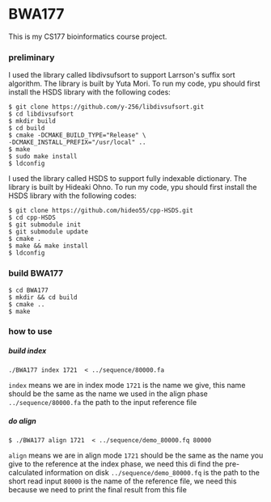 # BWA177
This is my CS177 bioinformatics course project.

### preliminary
I used the library called libdivsufsort to support Larrson's suffix sort algorithm. The library is built by Yuta Mori. To run my code, ypu should first install the HSDS library with the following codes:

```
$ git clone https://github.com/y-256/libdivsufsort.git
$ cd libdivsufsort
$ mkdir build
$ cd build
$ cmake -DCMAKE_BUILD_TYPE="Release" \
-DCMAKE_INSTALL_PREFIX="/usr/local" ..
$ make
$ sudo make install
$ ldconfig
```

I used the library called HSDS to support fully indexable dictionary. The library is built by Hideaki Ohno. To run my code, ypu should first install the HSDS library with the following codes:

```
$ git clone https://github.com/hideo55/cpp-HSDS.git
$ cd cpp-HSDS
$ git submodule init
$ git submodule update
$ cmake .
$ make && make install
$ ldconfig
```

### build BWA177
```
$ cd BWA177
$ mkdir && cd build
$ cmake ..
$ make
```

### how to use
##### build index
```
./BWA177 index 1721  < ../sequence/80000.fa
```
```index``` means we are in index mode
```1721``` is the name we give, this name should be the same as the name we used in the align phase
```../sequence/80000.fa``` the path to the input reference file


##### do align
```
$ ./BWA177 align 1721  < ../sequence/demo_80000.fq 80000
```
```align``` means we are in align mode
```1721``` should be the same as the name you give to the reference at the index phase, we need this di find the pre-calculated information on disk
```../sequence/demo_80000.fq``` is the path to the short read input
```80000``` is the name of the reference file, we need this because we need to print the final result from this file
